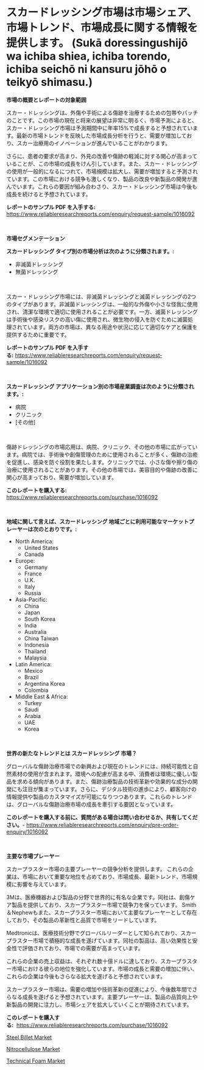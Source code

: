 <p><h1>スカードレッシング市場は市場シェア、市場トレンド、市場成長に関する情報を提供します。 (Sukā doressingushijō wa ichiba shiea, ichiba torendo, ichiba seichō ni kansuru jōhō o teikyō shimasu.)</h1></p><p><strong>市場の概要とレポートの対象範囲</strong></p>
<p><p>スカー・ドレッシングは、外傷や手術による傷跡を治療するための包帯やパッチのことです。この市場の現在と将来の展望は非常に明るく、市場予測によると、スカー・ドレッシング市場は予測期間中に年率15%で成長すると予想されています。最新の市場トレンドを反映した市場成長分析を行うと、需要が増加しており、スカー治療用のイノベーションが進んでいることがわかります。</p><p>さらに、患者の要求が高まり、外見の改善や傷跡の軽減に対する関心が高まっていることが、この市場の成長をけん引しています。また、スカー・ドレッシングの使用が一般的になるにつれて、市場規模は拡大し、需要が増加すると予測されています。この市場における競争も激しくなり、製品の改良や新製品の開発が進んでいます。これらの要因が組み合わさり、スカー・ドレッシング市場は今後も成長を続けると予想されています。</p></p>
<p><strong>レポートのサンプル PDF を入手する:</strong> <a href="https://www.reliableresearchreports.com/enquiry/request-sample/1016092">https://www.reliableresearchreports.com/enquiry/request-sample/1016092</a></p>
<p>&nbsp;</p>
<p><strong>市場セグメンテーション</strong></p>
<p><strong>スカードレッシング タイプ別の市場分析は次のように分類されます。:</strong></p>
<p><ul><li>非滅菌ドレッシング</li><li>無菌ドレッシング</li></ul></p>
<p>&nbsp;</p>
<p><p>スカー・ドレッシング市場には、非滅菌ドレッシングと滅菌ドレッシングの2つのタイプがあります。非滅菌ドレッシングは、一般的な外傷や小さな怪我に使用され、清潔な環境で適切に使用されることが必要です。一方、滅菌ドレッシングは手術後や感染リスクの高い傷に使用され、微生物の侵入を防ぐために滅菌処理されています。両方の市場は、異なる用途や状況に応じて適切なケアと保護を提供するために重要です。</p></p>
<p><strong>レポートのサンプル PDF を入手する:</strong>&nbsp;<a href="https://www.reliableresearchreports.com/enquiry/request-sample/1016092">https://www.reliableresearchreports.com/enquiry/request-sample/1016092</a></p>
<p>&nbsp;</p>
<p><strong> スカードレッシング アプリケーション別の市場産業調査は次のように分類されます。:</strong></p>
<p><ul><li>病院</li><li>クリニック</li><li>[その他]</li></ul></p>
<p>&nbsp;</p>
<p><p>傷跡ドレッシングの市場応用は、病院、クリニック、その他の市場に広がっています。病院では、手術後や創傷管理のために使用されることが多く、傷跡の治癒を促進し、感染を防ぐ役割を果たします。クリニックでは、小さな傷や擦り傷の治療に使用されることがあります。その他の市場では、美容目的や傷跡の改善に関心が高まっており、需要が増加しています。</p></p>
<p><strong>このレポートを購入する:</strong>&nbsp; <a href="https://www.reliableresearchreports.com/purchase/1016092">https://www.reliableresearchreports.com/purchase/1016092</a></p>
<p>&nbsp;</p>
<p><strong>地域に関して言えば、スカードレッシング 地域ごとに利用可能なマーケットプレーヤーは次のとおりです。:</strong></p>
<p><ul>
    <li>
        North America:
        <ul>
            <li>United States</li>
            <li>Canada</li>
        </ul>
    </li>
    <li>
        Europe:
        <ul>
            <li>Germany</li>
            <li>France</li>
            <li>U.K.</li>
            <li>Italy</li>
            <li>Russia</li>
        </ul>
    </li>
    <li>
        Asia-Pacific:
        <ul>
            <li>China</li>
            <li>Japan</li>
            <li>South Korea</li>
            <li>India</li>
            <li>Australia</li>
            <li>China Taiwan</li>
            <li>Indonesia</li>
            <li>Thailand</li>
            <li>Malaysia</li>
        </ul>
    </li>
    <li>
        Latin America:
        <ul>
            <li>Mexico</li>
            <li>Brazil</li>
            <li>Argentina Korea</li>
            <li>Colombia</li>
        </ul>
    </li>
    <li>
        Middle East & Africa:
        <ul>
            <li>Turkey</li>
            <li>Saudi</li>
            <li>Arabia</li>
            <li>UAE</li>
            <li>Korea</li>
        </ul>
    </li>
    </ul></p>
<p>&nbsp;</p>
<p><strong>世界の新たなトレンドとは スカードレッシング 市場？</strong></p>
<p><p>グローバルな傷跡治療市場での新興および現在のトレンドには、持続可能性と自然素材の使用が含まれます。環境への配慮が高まる中、消費者は環境に優しい製品を求める傾向があります。また、傷跡治療製品の技術革新や効果的な成分の開発にも注目が集まっています。さらに、デジタル技術の進歩により、顧客向けの情報提供や製品のカスタマイズが可能になりつつあります。これらのトレンドは、グローバルな傷跡治療市場の成長を牽引する要因となっています。</p></p>
<p><strong>このレポートを購入する前に、質問がある場合は問い合わせるか、共有してください。</strong>- <a href="https://www.reliableresearchreports.com/enquiry/pre-order-enquiry/1016092">https://www.reliableresearchreports.com/enquiry/pre-order-enquiry/1016092</a></p>
<p>&nbsp;</p>
<p><strong>主要な市場プレーヤー</strong></p>
<p><p>スカープラスター市場の主要プレーヤーの競争分析を提供します。 これらの企業は、市場において重要な地位を占めており、市場成長、最新トレンド、市場規模に影響を与えています。</p><p>3Mは、医療機器および製品の分野で世界的に有名な企業です。同社は、創傷ケア製品を提供しており、スカープラスター市場で競争力を保っています。 Smith＆Nephewもまた、スカープラスター市場において主要なプレーヤーとして存在しており、その製品の革新性と品質で市場をリードしています。</p><p>Medtronicは、医療技術分野でグローバルリーダーとして知られており、スカープラスター市場で積極的な成長を遂げています。同社の製品は、高い効果性と安全性で評価されており、市場での需要が高まっています。</p><p>これらの企業の売上収益は、それぞれ数十億ドルに達しており、スカープラスター市場における彼らの地位を強化しています。市場の成長と需要の増加に伴い、これらの企業は今後もさらなる拡大を遂げると予想されています。</p><p>スカープラスター市場は、需要の増加や技術革新の促進により、今後数年間でさらなる成長を遂げると予想されています。主要プレーヤーは、製品の品質向上や新製品の開発に注力し、市場シェアを拡大していくことが期待されています。</p></p>
<p><strong>このレポートを購入する:</strong>&nbsp;&nbsp;<a href="https://www.reliableresearchreports.com/purchase/1016092">https://www.reliableresearchreports.com/purchase/1016092</a></p>
<p><p><a href="https://github.com/wusalecollins540tpqoz/Market-Research-Report-List-1/blob/main/steel-billet-market.md">Steel Billet Market</a></p><p><a href="https://github.com/pjcfca/Market-Research-Report-List-1/blob/main/nitrocellulose-market.md">Nitrocellulose Market</a></p><p><a href="https://github.com/kathiaseamanalvaradovlprc2h/Market-Research-Report-List-1/blob/main/technical-foam-market.md">Technical Foam Market</a></p></p>